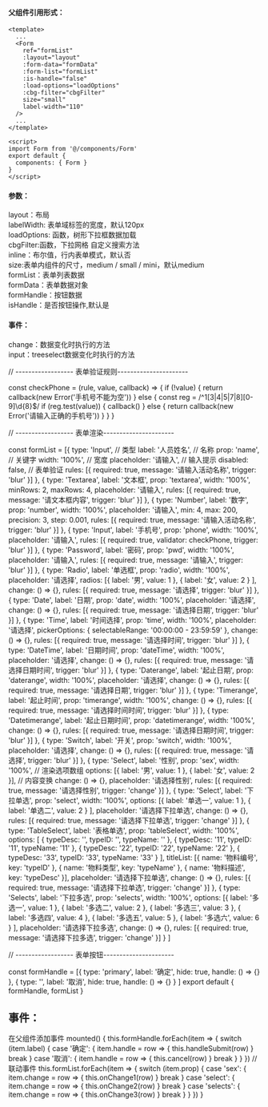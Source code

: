#### 父组件引用形式：
```
<template>
  ...
  <Form
    ref="formList"
    :layout="layout"
    :form-data="formData"
    :form-list="formList"
    :is-handle="false"
    :load-options="loadOptions"
    :cbg-filter="cbgFilter"
    size="small"
    label-width="110"
  />
  ...
</template>

<script>
import Form from '@/components/Form'
export default {
  components: { Form }
}
</script>
```
#### 参数：
layout：布局  
labelWidth: 表单域标签的宽度，默认120px  
loadOptions: 函数，树形下拉框数据加载  
cbgFilter:函数，下拉网格 自定义搜索方法  
inline：布尔值，行内表单模式，默认否  
size:表单内组件的尺寸，medium / small / mini，默认medium  
formList：表单列表数据  
formData：表单数据对象  
formHandle：按钮数据  
isHandle：是否按钮操作,默认是  


#### 事件：
change：数据变化时执行的方法  
input：treeselect数据变化时执行的方法  

// ------------------ 表单验证规则----------------------

const checkPhone = (rule, value, callback) => {
  if (!value) {
    return callback(new Error('手机号不能为空'))
  } else {
    const reg = /^1[3|4|5|7|8][0-9]\d{8}$/
    if (reg.test(value)) {
      callback()
    } else {
      return callback(new Error('请输入正确的手机号'))
    }
  }
}

// ------------------ 表单渲染----------------------

const formList = [{
  type: 'Input', // 类型
  label: '人员姓名', // 名称
  prop: 'name', // 关键字
  width: '100%', // 宽度
  placeholder: '请输入', // 输入提示
  disabled: false,
  // 表单验证
  rules: [{
    required: true,
    message: '请输入活动名称',
    trigger: 'blur'
  }]
},
{
  type: 'Textarea',
  label: '文本框',
  prop: 'textarea',
  width: '100%',
  minRows: 2,
  maxRows: 4,
  placeholder: '请输入',
  rules: [{
    required: true,
    message: '请文本框内容',
    trigger: 'blur'
  }]
},
{
  type: 'Number',
  label: '数字',
  prop: 'number',
  width: '100%',
  placeholder: '请输入',
  min: 4,
  max: 200,
  precision: 3,
  step: 0.001,
  rules: [{
    required: true,
    message: '请输入活动名称',
    trigger: 'blur'
  }]
},
{
  type: 'Input',
  label: '手机号',
  prop: 'phone',
  width: '100%',
  placeholder: '请输入',
  rules: [{
    required: true,
    validator: checkPhone,
    trigger: 'blur'
  }]
},
{
  type: 'Password',
  label: '密码',
  prop: 'pwd',
  width: '100%',
  placeholder: '请输入',
  rules: [{
    required: true,
    message: '请输入',
    trigger: 'blur'
  }]
},
{
  type: 'Radio',
  label: '单选框',
  prop: 'radio',
  width: '100%',
  placeholder: '请选择',
  radios: [{
    label: '男',
    value: 1
  },
  {
    label: '女',
    value: 2
  }
  ],
  change: () => {},
  rules: [{
    required: true,
    message: '请选择',
    trigger: 'blur'
  }]
},
{
  type: 'Date',
  label: '日期',
  prop: 'date',
  width: '100%',
  placeholder: '请选择',
  change: () => {},
  rules: [{
    required: true,
    message: '请选择日期',
    trigger: 'blur'
  }]
},
{
  type: 'Time',
  label: '时间选择',
  prop: 'time',
  width: '100%',
  placeholder: '请选择',
  pickerOptions: {
    selectableRange: '00:00:00 - 23:59:59'
  },
  change: () => {},
  rules: [{
    required: true,
    message: '请选择时间',
    trigger: 'blur'
  }]
},
{
  type: 'DateTime',
  label: '日期时间',
  prop: 'dateTime',
  width: '100%',
  placeholder: '请选择',
  change: () => {},
  rules: [{
    required: true,
    message: '请选择日期时间',
    trigger: 'blur'
  }]
},
{
  type: 'Daterange',
  label: '起止日期',
  prop: 'daterange',
  width: '100%',
  placeholder: '请选择',
  change: () => {},
  rules: [{
    required: true,
    message: '请选择日期',
    trigger: 'blur'
  }]
},
{
  type: 'Timerange',
  label: '起止时间',
  prop: 'timerange',
  width: '100%',
  change: () => {},
  rules: [{
    required: true,
    message: '请选择时间时间',
    trigger: 'blur'
  }]
},
{
  type: 'Datetimerange',
  label: '起止日期时间',
  prop: 'datetimerange',
  width: '100%',
  change: () => {},
  rules: [{
    required: true,
    message: '请选择日期时间',
    trigger: 'blur'
  }]
},
{
  type: 'Switch',
  label: '开关',
  prop: 'switch',
  width: '100%',
  placeholder: '请选择',
  change: () => {},
  rules: [{
    required: true,
    message: '请选择',
    trigger: 'blur'
  }]
},
{
  type: 'Select',
  label: '性别',
  prop: 'sex',
  width: '100%',
  // 渲染选项数组
  options: [{
    label: '男',
    value: 1
  }, {
    label: '女',
    value: 2
  }],
  // 内容变换
  change: () => {},
  placeholder: '请选择性别',
  rules: [{
    required: true,
    message: '请选择性别',
    trigger: 'change'
  }]
},
{
  type: 'Select',
  label: '下拉单选',
  prop: 'select',
  width: '100%',
  options: [{
    label: '单选一',
    value: 1
  },
  {
    label: '单选二',
    value: 2
  }
  ],
  placeholder: '请选择下拉单选',
  change: () => {},
  rules: [{
    required: true,
    message: '请选择下拉单选',
    trigger: 'change'
  }]
},
{
  type: 'TableSelect',
  label: '表格单选',
  prop: 'tableSelect',
  width: '100%',
  options: [
    {
      typeDesc: '',
      typeID: '',
      typeName: ''
    },
    {
      typeDesc: '11',
      typeID: '11',
      typeName: '11'
    },
    {
      typeDesc: '22',
      typeID: '22',
      typeName: '22'
    },
    {
      typeDesc: '33',
      typeID: '33',
      typeName: '33'
    }
  ],
  titleList: [{
    name: '物料编号',
    key: 'typeID'
  }, {
    name: '物料类型',
    key: 'typeName'
  }, {
    name: '物料描述',
    key: 'typeDesc'
  }],
  placeholder: '请选择下拉单选',
  change: () => {},
  rules: [{
    required: true,
    message: '请选择下拉单选',
    trigger: 'change'
  }]
},
{
  type: 'Selects',
  label: '下拉多选',
  prop: 'selects',
  width: '100%',
  options: [{
    label: '多选一',
    value: 1
  },
  {
    label: '多选二',
    value: 2
  },
  {
    label: '多选三',
    value: 3
  },
  {
    label: '多选四',
    value: 4
  },
  {
    label: '多选五',
    value: 5
  },
  {
    label: '多选六',
    value: 6
  }
  ],
  placeholder: '请选择下拉多选',
  change: () => {},
  rules: [{
    required: true,
    message: '请选择下拉多选',
    trigger: 'change'
  }]
}
]

// ------------------ 表单按钮----------------------

const formHandle = [{
  type: 'primary',
  label: '确定',
  hide: true,
  handle: () => {}
},
{
  type: '',
  label: '取消',
  hide: true,
  handle: () => {}
}
]
export default {
  formHandle,
  formList
}



## 事件：
在父组件添加事件
 mounted() {
    this.formHandle.forEach(item => {
      switch (item.label) {
        case '确定': {
          item.handle = row => {
            this.handleSubmit(row)
          }
          break
        }
        case '取消': {
          item.handle = row => {
            this.cancel(row)
          }
          break
        }
      }
    })
    // 联动事件
    this.formList.forEach(item => {
      switch (item.prop) {
        case 'sex': {
          item.change = row => {
            this.onChange1(row)
          }
          break
        }
        case 'select': {
          item.change = row => {
            this.onChange2(row)
          }
          break
        }
        case 'selects': {
          item.change = row => {
            this.onChange3(row)
          }
          break
        }
      }
    })
 }